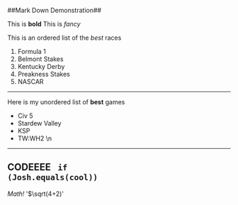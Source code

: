 ##Mark Down Demonstration##

This is **bold**
This is *fancy*

This is an ordered list of the *best* races
1. Formula 1
2. Belmont Stakes
3. Kentucky Derby
4. Preakness Stakes
5. NASCAR
---
Here is my unordered list of **best** games
- Civ 5
- Stardew Valley
- KSP
- TW:WH2
\n
---
CODEEEE
<code> if (Josh.equals(cool)) </code>
---
*Math!*
'$\sqrt(4+2)'